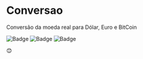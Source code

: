 # Conversao
Conversão da moeda real para Dólar, Euro e BitCoin

![Badge](https://img.shields.io/github/issues/ArthurBandeira01/Conversao)
![Badge](https://img.shields.io/github/forks/ArthurBandeira01/Conversao)
![Badge](https://img.shields.io/github/stars/ArthurBandeira01/Conversao)

:blush:


